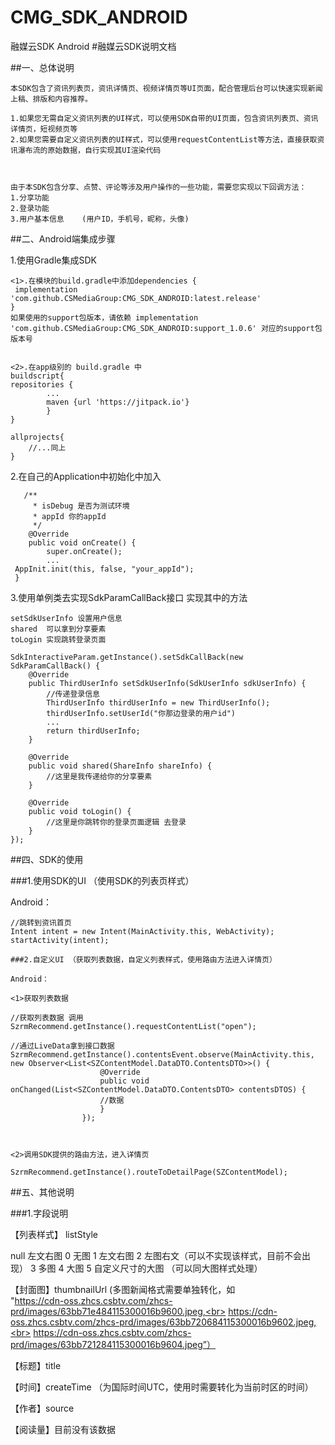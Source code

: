 # CMG_SDK_ANDROID
融媒云SDK Android
#融媒云SDK说明文档

##一、总体说明

```
本SDK包含了资讯列表页，资讯详情页、视频详情页等UI页面，配合管理后台可以快速实现新闻上稿、排版和内容推荐。

1.如果您无需自定义资讯列表的UI样式，可以使用SDK自带的UI页面，包含资讯列表页、资讯详情页，短视频页等
2.如果您需要自定义资讯列表的UI样式，可以使用requestContentList等方法，直接获取资讯瀑布流的原始数据，自行实现其UI渲染代码



由于本SDK包含分享、点赞、评论等涉及用户操作的一些功能，需要您实现以下回调方法：
1.分享功能
2.登录功能
3.用户基本信息	(用户ID，手机号，昵称，头像)

```
##二、Android端集成步骤

1.使用Gradle集成SDK

```
<1>.在模块的build.gradle中添加dependencies {
 implementation 'com.github.CSMediaGroup:CMG_SDK_ANDROID:latest.release'
}
如果使用的support包版本，请依赖 implementation 'com.github.CSMediaGroup:CMG_SDK_ANDROID:support_1.0.6' 对应的support包版本号


<2>.在app级别的 build.gradle 中 
buildscript{
repositories {
 		...
 		maven {url 'https://jitpack.io'}
 		}
}

allprojects{
	//...同上
}

```

2.在自己的Application中初始化中加入

```
   /**
     * isDebug 是否为测试环境
     * appId 你的appId
     */
    @Override
    public void onCreate() {
        super.onCreate();
        ...
 AppInit.init(this, false, "your_appId");
 }

```

3.使用单例类去实现SdkParamCallBack接口 实现其中的方法

```
setSdkUserInfo 设置用户信息
shared  可以拿到分享要素
toLogin 实现跳转登录页面

SdkInteractiveParam.getInstance().setSdkCallBack(new SdkParamCallBack() {
    @Override
    public ThirdUserInfo setSdkUserInfo(SdkUserInfo sdkUserInfo) {
        //传递登录信息
        ThirdUserInfo thirdUserInfo = new ThirdUserInfo();
        thirdUserInfo.setUserId("你那边登录的用户id")
        ...
        return thirdUserInfo;
    }

    @Override
    public void shared(ShareInfo shareInfo) {
        //这里是我传递给你的分享要素
    }

    @Override
    public void toLogin() {
        //这里是你跳转你的登录页面逻辑 去登录
    }
});
```

##四、SDK的使用

###1.使用SDK的UI （使用SDK的列表页样式）

Android：

```
//跳转到资讯首页  
Intent intent = new Intent(MainActivity.this, WebActivity);
startActivity(intent);

###2.自定义UI （获取列表数据，自定义列表样式，使用路由方法进入详情页）

Android：

<1>获取列表数据

//获取列表数据 调用
SzrmRecommend.getInstance().requestContentList("open");

//通过LiveData拿到接口数据
SzrmRecommend.getInstance().contentsEvent.observe(MainActivity.this, new Observer<List<SZContentModel.DataDTO.ContentsDTO>>() {
                    @Override
                    public void onChanged(List<SZContentModel.DataDTO.ContentsDTO> contentsDTOS) {
                    //数据
                    }
                });
                


<2>调用SDK提供的路由方法，进入详情页

SzrmRecommend.getInstance().routeToDetailPage(SZContentModel);
```

##五、其他说明

###1.字段说明

【列表样式】 listStyle

null     左文右图
0        无图
1        左文右图
2        左图右文（可以不实现该样式，目前不会出现）
3        多图
4        大图
5        自定义尺寸的大图  （可以同大图样式处理）



【封面图】thumbnailUrl    (多图新闻格式需要单独转化，如<br> 
"https://cdn-oss.zhcs.csbtv.com/zhcs-prd/images/63bb71e484115300016b9600.jpeg,<br> 
https://cdn-oss.zhcs.csbtv.com/zhcs-prd/images/63bb720684115300016b9602.jpeg,<br> 
https://cdn-oss.zhcs.csbtv.com/zhcs-prd/images/63bb721284115300016b9604.jpeg”）

【标题】title

【时间】createTime    （为国际时间UTC，使用时需要转化为当前时区的时间）

【作者】source

【阅读量】目前没有该数据
```
